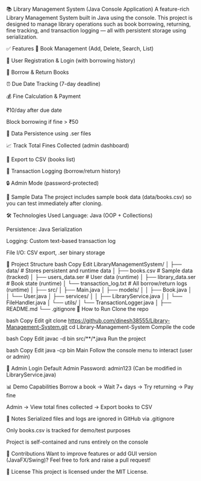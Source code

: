 📚 Library Management System (Java Console Application)
A feature-rich Library Management System built in Java using the console. This project is designed to manage library operations such as book borrowing, returning, fine tracking, and transaction logging — all with persistent storage using serialization.

✅ Features
📖 Book Management (Add, Delete, Search, List)

👤 User Registration & Login (with borrowing history)

🔄 Borrow & Return Books

⏰ Due Date Tracking (7-day deadline)

💰 Fine Calculation & Payment

₹10/day after due date

Block borrowing if fine > ₹50

📂 Data Persistence using .ser files

📈 Track Total Fines Collected (admin dashboard)

📑 Export to CSV (books list)

🧾 Transaction Logging (borrow/return history)

🔒 Admin Mode (password-protected)

🧪 Sample Data
The project includes sample book data (data/books.csv) so you can test immediately after cloning.

🛠️ Technologies Used
Language: Java (OOP + Collections)

Persistence: Java Serialization

Logging: Custom text-based transaction log

File I/O: CSV export, .ser binary storage

📁 Project Structure
bash
Copy
Edit
LibraryManagementSystem/
│
├── data/                     # Stores persistent and runtime data
│   ├── books.csv             # Sample data (tracked)
│   ├── users_data.ser        # User data (runtime)
│   ├── library_data.ser      # Book state (runtime)
│   └── transaction_log.txt   # All borrow/return logs (runtime)
│
├── src/
│   ├── Main.java
│   ├── models/
│   │   ├── Book.java
│   │   └── User.java
│   ├── services/
│   │   ├── LibraryService.java
│   │   └── FileHandler.java
│   └── utils/
│       └── TransactionLogger.java
│
├── README.md
└── .gitignore
🚀 How to Run
Clone the repo

bash
Copy
Edit
git clone https://github.com/dinesh38555/Library-Management-System.git
cd Library-Management-System
Compile the code

bash
Copy
Edit
javac -d bin src/**/*.java
Run the project

bash
Copy
Edit
java -cp bin Main
Follow the console menu to interact (user or admin)

🔐 Admin Login
Default Admin Password: admin123
(Can be modified in LibraryService.java)

📊 Demo Capabilities
Borrow a book → Wait 7+ days → Try returning → Pay fine

Admin → View total fines collected → Export books to CSV

📝 Notes
Serialized files and logs are ignored in GitHub via .gitignore

Only books.csv is tracked for demo/test purposes

Project is self-contained and runs entirely on the console

📣 Contributions
Want to improve features or add GUI version (JavaFX/Swing)? Feel free to fork and raise a pull request!

📄 License
This project is licensed under the MIT License.